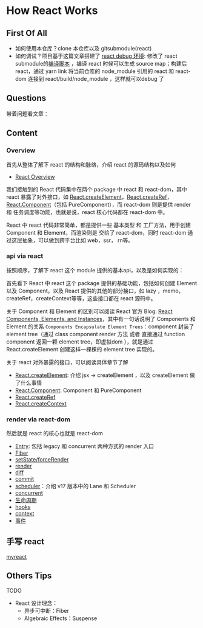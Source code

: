 # How React Works

## First Of All

* 如何使用本仓库？clone 本仓库以及 gitsubmodule(react)
* 如何调试？项目基于这篇文章搭建了 [react debug 环境](https://juejin.cn/post/7126501202866470949): 修改了 react submodule的[编译脚本](./react/scripts/rollup/build.js) ，编译 react 时候可以生成 source map；构建后react，通过 yarn link 将当前仓库的 node_module 引用的 react 和 react-dom 连接到 react/build/node_module ，这样就可以debug 了

## Questions

带着问题看文章：

## Content

### Overview

首先从整体了解下 react 的结构和脉络，介绍 react 的源码结构以及如何

* [React Overview](./articles/overview.md)

我们接触到的 React 代码集中在两个 package 中 react 和 react-dom，其中 react 暴露了对外接口，如 [React.createElement](./articles/React.createElement.md)，[React.createRef](./articles/React.createRef.md)，[React.Component](./articles/React.Component.md)（包括 PureComponent），而 react-dom 则是提供 render 和 任务调度等功能，也就是说，react 核心代码都在 react-dom 中。

React 中 react 代码非常简单，都是提供一些 基本类型 和 工厂方法，用于创建 Component 和 Elememt，而渲染则是 交给了 react-dom，同时 react-dom 通过这层抽象，可以做到跨平台比如 web，ssr， rn等。

### api via react

按照顺序，了解下 react 这个 module 提供的基本api，以及是如何实现的：

首先看下 React 中  react 这个 package 提供的基础功能，包括如何创建 Element 以及 Component。以及 React 提供的其他的部分接口，如 lazy ，memo，createRef，createContext等等，这些接口都在 react 源码中。

关于 Component 和 Element 的区别可以阅读 React 官方 Blog: [React Components, Elements, and Instances](https://reactjs.org/blog/2015/12/18/react-components-elements-and-instances.html)，其中有一句话说明了 Components 和 Element  的关系 `Components Encapsulate Element Trees`：component 封装了 element tree（通过 class component render 方法 或者 直接通过 function component 返回一颗 element tree，即虚拟dom ），就是通过 React.createElement 创建这样一棵棵的 element tree 实现的。

关于 react 对外暴露的接口，可以阅读具体章节了解

* [React.createElement](./articles/React.createElement.md): 介绍 jsx -> createElement ，以及 createElement 做了什么事情
* [React.Component](./articles/React.Component.md): Component 和 PureComponent
* [React.createRef](./articles/React.createRef.md)
* [React.createContext](./articles/React.createContext.md)

### render via react-dom

然后就是 react 的核心也就是 react-dom

* [Entry](./articles/entry.md): 包括 legacy 和 concurrent 两种方式的 render 入口
* [Fiber](./articles/fiber_struct.md)
* [setState/forceRender](./articles/schedule.md)
* [render](./articles/render.md)
* [diff](./articles/diff.md)
* [commit](./articles/commit.md)
* [scheduler](./articles/scheduler.md)：介绍 v17 版本中的 Lane 和 Scheduler
* [concurrent](./articles/concurrent.md)
* [生命周期](./articles/lifecycle.md)
* [hooks](./articles/hooks.md)
* [context](./articles/context.md)
* [事件](./articles/events.md)

## 手写 react

[myreact](./articles/myreact.md)

## Others Tips

TODO

* React 设计理念：
  * 异步可中断：Fiber
  * Algebraic Effects：Suspense
